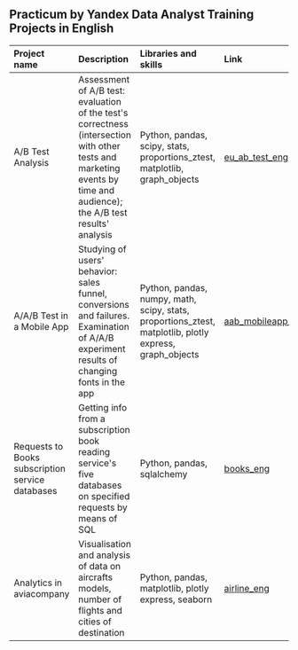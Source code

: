 ## Practicum by Yandex Data Analyst Training Projects in English

| Project name | Description | Libraries and skills | Link |
| :--------------- | :-------------------- | :------------------- | :----- |
| A/B Test Analysis | Assessment of A/B test: evaluation of the test's correctness (intersection with other tests and marketing events by time and audience); the A/B test results' analysis | Python, pandas, scipy, stats, proportions_ztest, matplotlib, graph_objects | [eu_ab_test_eng](https://github.com/mvavdonina/Yandex_Practicum_Data_Analyst_Training_Projects_English/tree/main/ab_test_eng)|
| A/A/B Test in a Mobile App | Studying of users' behavior: sales funnel, conversions and failures. Examination of A/A/B experiment results of changing fonts in the app | Python, pandas, numpy, math, scipy, stats, proportions_ztest, matplotlib, plotly express, graph_objects | [aab_mobileapp_eng](https://github.com/mvavdonina/Yandex_Practicum_Data_Analyst_Training_Projects_English/tree/main/aab_mobileapp_eng)|
| Requests to Books subscription service databases | Getting info from a subscription book reading service's five databases on specified requests by means of SQL | Python, pandas, sqlalchemy | [books_eng](https://github.com/mvavdonina/Yandex_Practicum_Data_Analyst_Training_Projects_English/tree/main/books_eng)|
| Analytics in aviacompany | Visualisation and analysis of data on aircrafts models, number of flights and cities of destination | Python, pandas, matplotlib, plotly express, seaborn | [airline_eng](https://github.com/mvavdonina/Yandex_Practicum_Data_Analyst_Training_Projects_English/tree/main/airline_eng)|

